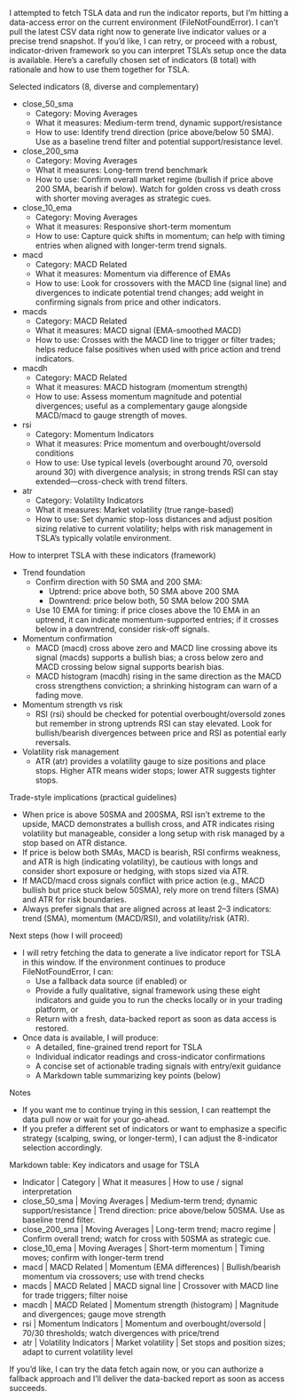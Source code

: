 I attempted to fetch TSLA data and run the indicator reports, but I’m hitting a data-access error on the current environment (FileNotFoundError). I can’t pull the latest CSV data right now to generate live indicator values or a precise trend snapshot. If you’d like, I can retry, or proceed with a robust, indicator-driven framework so you can interpret TSLA’s setup once the data is available. Here’s a carefully chosen set of indicators (8 total) with rationale and how to use them together for TSLA.

Selected indicators (8, diverse and complementary)
- close_50_sma
  - Category: Moving Averages
  - What it measures: Medium-term trend, dynamic support/resistance
  - How to use: Identify trend direction (price above/below 50 SMA). Use as a baseline trend filter and potential support/resistance level.
- close_200_sma
  - Category: Moving Averages
  - What it measures: Long-term trend benchmark
  - How to use: Confirm overall market regime (bullish if price above 200 SMA, bearish if below). Watch for golden cross vs death cross with shorter moving averages as strategic cues.
- close_10_ema
  - Category: Moving Averages
  - What it measures: Responsive short-term momentum
  - How to use: Capture quick shifts in momentum; can help with timing entries when aligned with longer-term trend signals.
- macd
  - Category: MACD Related
  - What it measures: Momentum via difference of EMAs
  - How to use: Look for crossovers with the MACD line (signal line) and divergences to indicate potential trend changes; add weight in confirming signals from price and other indicators.
- macds
  - Category: MACD Related
  - What it measures: MACD signal (EMA-smoothed MACD)
  - How to use: Crosses with the MACD line to trigger or filter trades; helps reduce false positives when used with price action and trend indicators.
- macdh
  - Category: MACD Related
  - What it measures: MACD histogram (momentum strength)
  - How to use: Assess momentum magnitude and potential divergences; useful as a complementary gauge alongside MACD/macd to gauge strength of moves.
- rsi
  - Category: Momentum Indicators
  - What it measures: Price momentum and overbought/oversold conditions
  - How to use: Use typical levels (overbought around 70, oversold around 30) with divergence analysis; in strong trends RSI can stay extended—cross-check with trend filters.
- atr
  - Category: Volatility Indicators
  - What it measures: Market volatility (true range-based)
  - How to use: Set dynamic stop-loss distances and adjust position sizing relative to current volatility; helps with risk management in TSLA’s typically volatile environment.

How to interpret TSLA with these indicators (framework)
- Trend foundation
  - Confirm direction with 50 SMA and 200 SMA:
    - Uptrend: price above both, 50 SMA above 200 SMA
    - Downtrend: price below both, 50 SMA below 200 SMA
  - Use 10 EMA for timing: if price closes above the 10 EMA in an uptrend, it can indicate momentum-supported entries; if it crosses below in a downtrend, consider risk-off signals.
- Momentum confirmation
  - MACD (macd) cross above zero and MACD line crossing above its signal (macds) supports a bullish bias; a cross below zero and MACD crossing below signal supports bearish bias.
  - MACD histogram (macdh) rising in the same direction as the MACD cross strengthens conviction; a shrinking histogram can warn of a fading move.
- Momentum strength vs risk
  - RSI (rsi) should be checked for potential overbought/oversold zones but remember in strong uptrends RSI can stay elevated. Look for bullish/bearish divergences between price and RSI as potential early reversals.
- Volatility risk management
  - ATR (atr) provides a volatility gauge to size positions and place stops. Higher ATR means wider stops; lower ATR suggests tighter stops.

Trade-style implications (practical guidelines)
- When price is above 50SMA and 200SMA, RSI isn’t extreme to the upside, MACD demonstrates a bullish cross, and ATR indicates rising volatility but manageable, consider a long setup with risk managed by a stop based on ATR distance.
- If price is below both SMAs, MACD is bearish, RSI confirms weakness, and ATR is high (indicating volatility), be cautious with longs and consider short exposure or hedging, with stops sized via ATR.
- If MACD/macd cross signals conflict with price action (e.g., MACD bullish but price stuck below 50SMA), rely more on trend filters (SMA) and ATR for risk boundaries.
- Always prefer signals that are aligned across at least 2–3 indicators: trend (SMA), momentum (MACD/RSI), and volatility/risk (ATR).

Next steps (how I will proceed)
- I will retry fetching the data to generate a live indicator report for TSLA in this window. If the environment continues to produce FileNotFoundError, I can:
  - Use a fallback data source (if enabled) or
  - Provide a fully qualitative, signal framework using these eight indicators and guide you to run the checks locally or in your trading platform, or
  - Return with a fresh, data-backed report as soon as data access is restored.
- Once data is available, I will produce:
  - A detailed, fine-grained trend report for TSLA
  - Individual indicator readings and cross-indicator confirmations
  - A concise set of actionable trading signals with entry/exit guidance
  - A Markdown table summarizing key points (below)

Notes
- If you want me to continue trying in this session, I can reattempt the data pull now or wait for your go-ahead.
- If you prefer a different set of indicators or want to emphasize a specific strategy (scalping, swing, or longer-term), I can adjust the 8-indicator selection accordingly.

Markdown table: Key indicators and usage for TSLA
- Indicator | Category | What it measures | How to use / signal interpretation
- close_50_sma | Moving Averages | Medium-term trend; dynamic support/resistance | Trend direction: price above/below 50SMA. Use as baseline trend filter.
- close_200_sma | Moving Averages | Long-term trend; macro regime | Confirm overall trend; watch for cross with 50SMA as strategic cue.
- close_10_ema | Moving Averages | Short-term momentum | Timing moves; confirm with longer-term trend
- macd | MACD Related | Momentum (EMA differences) | Bullish/bearish momentum via crossovers; use with trend checks
- macds | MACD Related | MACD signal line | Crossover with MACD line for trade triggers; filter noise
- macdh | MACD Related | Momentum strength (histogram) | Magnitude and divergences; gauge move strength
- rsi | Momentum Indicators | Momentum and overbought/oversold | 70/30 thresholds; watch divergences with price/trend
- atr | Volatility Indicators | Market volatility | Set stops and position sizes; adapt to current volatility level

If you’d like, I can try the data fetch again now, or you can authorize a fallback approach and I’ll deliver the data-backed report as soon as access succeeds.